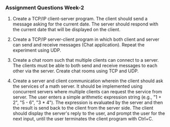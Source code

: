 ### Assignment Questions Week-2

1. Create a TCP/IP client-server program. The client should send a message asking for the current date. The server should respond with the current date that will be displayed on the client.

2. Create a TCP/IP server-client program in which both client and server can send and receive messages (Chat application). Repeat the experiment using UDP.

3. Create a chat room such that multiple clients can connect to a server. The clients must be able to both send and receive messages to each other via the server. Create chat rooms using TCP and UDP.

4. Create a server and client communication wherein the client should ask the services of a math server. It should be implemented using concurrent servers where multiple clients can request the service from server. The user enters a simple arithmetic expression string (e.g., "1 + 2", "5 - 6", "3 * 4").  The expression is evaluated by the server and then the result is send back to the client from the server side. The client should display the server's reply to the user, and prompt the user for the next input, until the user terminates the client program with Ctrl+C.
